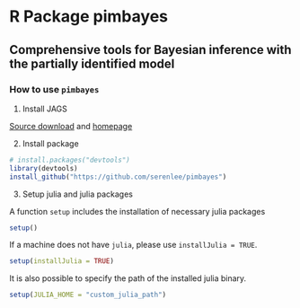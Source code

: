 # R Package pimbayes

## Comprehensive tools for Bayesian inference with the partially identified model


### How to use `pimbayes`

1. Install JAGS

[Source download](https://sourceforge.net/projects/mcmc-jags/files/) and [homepage](https://mcmc-jags.sourceforge.io/)

2. Install package
``` R
# install.packages("devtools")
library(devtools)
install_github("https://github.com/serenlee/pimbayes")
```

3. Setup julia and julia packages
   
A function `setup` includes the installation of necessary julia packages 
``` R
setup()
```

If a machine does not have `julia`, please use `installJulia = TRUE`.
``` R
setup(installJulia = TRUE)
```

It is also possible to specify the path of the installed julia binary.

``` R
setup(JULIA_HOME = "custom_julia_path")
```
